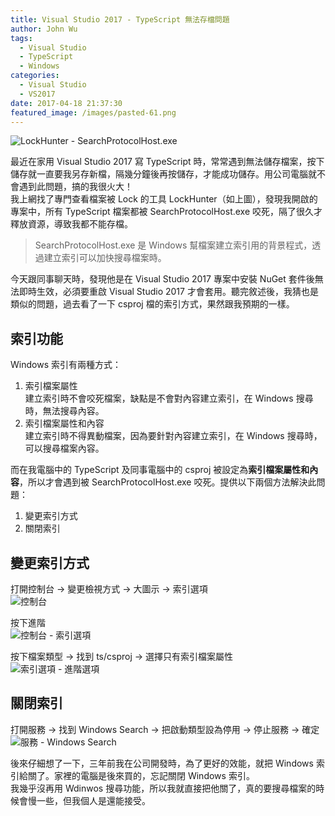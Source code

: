 ```yaml
---
title: Visual Studio 2017 - TypeScript 無法存檔問題
author: John Wu
tags:
  - Visual Studio
  - TypeScript
  - Windows
categories:
  - Visual Studio
  - VS2017
date: 2017-04-18 21:37:30
featured_image: /images/pasted-61.png
---
```

![LockHunter - SearchProtocolHost.exe](/images/pasted-61.png)

最近在家用 Visual Studio 2017 寫 TypeScript 時，常常遇到無法儲存檔案，按下儲存就一直要我另存新檔，隔幾分鐘後再按儲存，才能成功儲存。用公司電腦就不會遇到此問題，搞的我很火大！  
我上網找了專門查看檔案被 Lock 的工具 LockHunter（如上圖），發現我開啟的專案中，所有 TypeScript 檔案都被 SearchProtocolHost.exe 咬死，隔了很久才釋放資源，導致我都不能存檔。  
> SearchProtocolHost.exe 是 Windows 幫檔案建立索引用的背景程式，透過建立索引可以加快搜尋檔案時。

<!-- more -->

今天跟同事聊天時，發現他是在 Visual Studio 2017 專案中安裝 NuGet 套件後無法即時生效，必須要重啟 Visual Studio 2017 才會套用。聽完敘述後，我猜也是類似的問題，過去看了一下 csproj 檔的索引方式，果然跟我預期的一樣。  

## 索引功能

Windows 索引有兩種方式：
1. 索引檔案屬性  
建立索引時不會咬死檔案，缺點是不會對內容建立索引，在 Windows 搜尋時，無法搜尋內容。  
2. 索引檔案屬性和內容  
建立索引時不得異動檔案，因為要針對內容建立索引，在 Windows 搜尋時，可以搜尋檔案內容。  

而在我電腦中的 TypeScript 及同事電腦中的 csproj 被設定為**索引檔案屬性和內容**，所以才會遇到被 SearchProtocolHost.exe 咬死。提供以下兩個方法解決此問題：
1. 變更索引方式
2. 關閉索引

## 變更索引方式

打開控制台 -> 變更檢視方式 -> 大圖示 -> 索引選項  
![控制台](/images/pasted-62.png)

按下進階  
![控制台 - 索引選項](/images/pasted-63.png)

按下檔案類型 -> 找到 ts/csproj -> 選擇只有索引檔案屬性  
![索引選項 - 進階選項](/images/pasted-64.png)

## 關閉索引

打開服務 -> 找到 Windows Search -> 把啟動類型設為停用 -> 停止服務 -> 確定  
![服務 - Windows Search](/images/pasted-65.png)

後來仔細想了一下，三年前我在公司開發時，為了更好的效能，就把 Windows 索引給關了。家裡的電腦是後來買的，忘記關閉 Windows 索引。  
我幾乎沒再用 Wdinwos 搜尋功能，所以我就直接把他關了，真的要搜尋檔案的時候會慢一些，但我個人是還能接受。  

